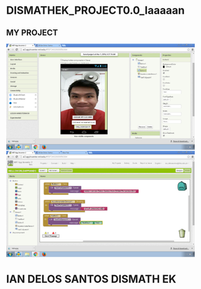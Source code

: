 # DISMATHEK_PROJECT0.0_Iaaaaan
## MY PROJECT
![SCREENSHOT](1.png)
![SCREENSHOT](2.png)

# IAN DELOS SANTOS DISMATH EK
